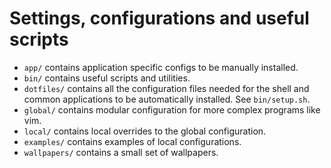 # Settings, configurations and useful scripts

- `app/` contains application specific configs to be manually installed.
- `bin/` contains useful scripts and utilities.
- `dotfiles/` contains all the configuration files needed for the shell and common applications to be automatically installed. See `bin/setup.sh`.
- `global/` contains modular configuration for more complex programs like vim.
- `local/` contains local overrides to the global configuration.
- `examples/` contains examples of local configurations.
- `wallpapers/` contains a small set of wallpapers.

